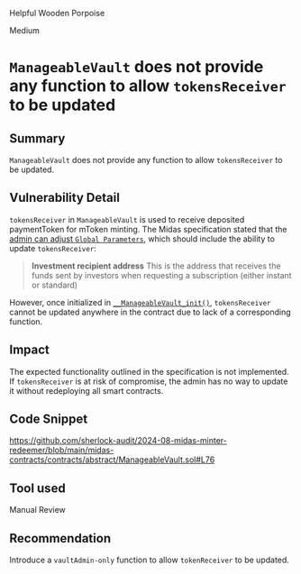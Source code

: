 Helpful Wooden Porpoise

Medium

# `ManageableVault` does not provide any function to allow `tokensReceiver` to be updated

## Summary
`ManageableVault` does not provide any function to allow `tokensReceiver` to be updated.
## Vulnerability Detail
`tokensReceiver` in `ManageableVault` is used to receive deposited paymentToken for mToken minting.
The Midas specification stated that the [admin can adjust `Global Parameters`](https://ludicrous-rate-748.notion.site/Admin-can-adjust-Global-Parameters-42afde9e098b42ef8296e43286b73299), which should include the ability to update `tokensReceiver`:
>**Investment recipient address**
>This is the address that receives the funds sent by investors when requesting a subscription (either instant or standard)

However, once initialized in [`__ManageableVault_init()`](https://github.com/sherlock-audit/2024-08-midas-minter-redeemer/blob/main/midas-contracts/contracts/abstract/ManageableVault.sol#L177), `tokensReceiver` cannot be updated anywhere in the contract due to lack of a corresponding function.
## Impact
The expected functionality outlined in the specification is not implemented. If `tokensReceiver` is at risk of compromise, the admin has no way to update it without redeploying all smart contracts.
## Code Snippet
https://github.com/sherlock-audit/2024-08-midas-minter-redeemer/blob/main/midas-contracts/contracts/abstract/ManageableVault.sol#L76
## Tool used

Manual Review

## Recommendation
Introduce a `vaultAdmin-only` function to allow `tokenReceiver` to be updated.